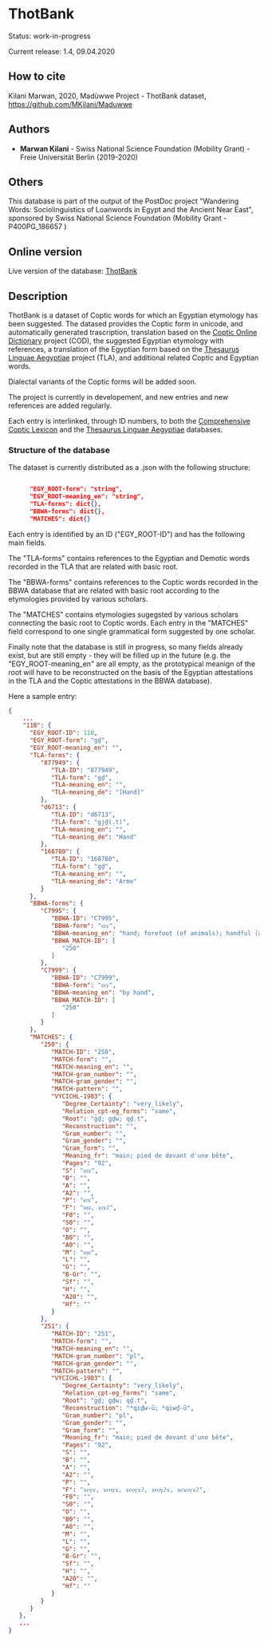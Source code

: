 # ThotBank

Status: work-in-progress

Current release: 1.4, 09.04.2020

## How to cite

Kilani Marwan, 2020, Madùwwe Project - ThotBank dataset, https://github.com/MKilani/Maduwwe

## Authors

* **Marwan Kilani** - Swiss National Science Foundation (Mobility Grant) - Freie Universität Berlin (2019-2020)

## Others

This database is part of the output of the PostDoc project "Wandering Words: Sociolinguistics of Loanwords in Egypt and the Ancient Near East", sponsored by Swiss National Science Foundation (Mobility Grant - P400PG_186657 )

## Online version

Live version of the database: [ThotBank](http://maduwwe.herokuapp.com/ThotBank/)

## Description

ThotBank is a dataset of Coptic words for which an Egyptian etymology has been suggested. The datased provides the Coptic form in unicode, and automatically generated trascription, translation based on the [Coptic Online Dictionary](http://coptic-dictionary.org/about.cgi) project (COD), the suggested Egyptian etymology with references, a translation of the Egyptian form based on the [Thesaurus Linguae Aegyptiae](http://aaew.bbaw.de/tla/index.html) project (TLA), and additional related Coptic and Egyptian words.

Dialectal variants of the Coptic forms will be added soon.

The project is currently in developement, and new entries and new references are added regularly.

Each entry is interlinked, through ID numbers, to both the [Comprehensive Coptic Lexicon](http://coptic-dictionary.org/about.cgi) and the [Thesaurus Linguae Aegyptiae](http://aaew.bbaw.de/tla/index.html) databases.

### Structure of the database

The dataset is currently distributed as a .json with the following structure:

```json

      "EGY_ROOT-form": "string",
      "EGY_ROOT-meaning_en": "string",
      "TLA-forms": dict{},
      "BBWA-forms": dict{},
      "MATCHES": dict{}


```

Each entry is identified by an ID ("EGY_ROOT-ID") and has the following main fields.

The "TLA-forms" contains references to the Egyptian and Demotic words recorded in the TLA that are related with basic root.

The "BBWA-forms" contains references to the Coptic words recorded in the BBWA database that are related with basic root according to the etymologies provided by various scholars.

The "MATCHES" contains etymologies sugegsted by various scholars connecting the basic root to Coptic words. Each entry in the "MATCHES" field correspond to one single grammatical form suggested by one scholar.

Finally note that the database is still in progress, so many fields already exist, but are still empty - they will be filled up in the future (e.g. the "EGY_ROOT-meaning_en" are all empty, as the prototypical meanign of the root will have to be reconstructed on the basis of the Egyptian attestations in the TLA and the Coptic attestations in the BBWA database).

Here a sample entry:


```json
{
    ...
    "118": {
      "EGY_ROOT-ID": 118,
      "EGY_ROOT-form": "gḏ",
      "EGY_ROOT-meaning_en": "",
      "TLA-forms": {
         "877949": {
            "TLA-ID": "877949",
            "TLA-form": "gḏ",
            "TLA-meaning_en": "",
            "TLA-meaning_de": "[Hand]"
         },
         "d6713": {
            "TLA-ID": "d6713",
            "TLA-form": "gjḏ(.t)",
            "TLA-meaning_en": "",
            "TLA-meaning_de": "Hand"
         },
         "168780": {
            "TLA-ID": "168780",
            "TLA-form": "gḏ",
            "TLA-meaning_en": "",
            "TLA-meaning_de": "Arme"
         }
      },
      "BBWA-forms": {
         "C7995": {
            "BBWA-ID": "C7995",
            "BBWA-form": "ϭⲓϫ",
            "BBWA-meaning_en": "hand; forefoot (of animals); handful (as measure); handwriting; handiwork, handicraft, activity",
            "BBWA_MATCH-ID": [
               "250"
            ]
         },
         "C7999": {
            "BBWA-ID": "C7999",
            "BBWA-form": "ϭⲓϫ",
            "BBWA-meaning_en": "by hand",
            "BBWA_MATCH-ID": [
               "250"
            ]
         }
      },
      "MATCHES": {
         "250": {
            "MATCH-ID": "250",
            "MATCH-form": "",
            "MATCH-meaning_en": "",
            "MATCH-gram_number": "",
            "MATCH-gram_gender": "",
            "MATCH-pattern": "",
            "VYCICHL-1983": {
               "Degree_Certainty": "very_likely",
               "Relation_cpt-eg_forms": "same",
               "Root": "gḏ; gḏw; qḏ.t",
               "Reconstruction": "",
               "Gram_number": "",
               "Gram_gender": "",
               "Gram_form": "",
               "Meaning_fr": "main; pied de devant d'une bête",
               "Pages": "92",
               "S": "ϭⲓϫ",
               "B": "",
               "A": "",
               "A2": "",
               "P": "ⲕⲓϫ",
               "F": "ϭⲓϭ, ϫⲓϫϩ",
               "F0": "",
               "S0": "",
               "O": "",
               "B0": "",
               "A0": "",
               "M": "ϭⲓϭ",
               "L": "",
               "G": "",
               "B-Gr": "",
               "Sf": "",
               "H": "",
               "A20": "",
               "Hf": ""
            }
         },
         "251": {
            "MATCH-ID": "251",
            "MATCH-form": "",
            "MATCH-meaning_en": "",
            "MATCH-gram_number": "pl",
            "MATCH-gram_gender": "",
            "MATCH-pattern": "",
            "VYCICHL-1983": {
               "Degree_Certainty": "very_likely",
               "Relation_cpt-eg_forms": "same",
               "Root": "gḏ; gḏw; qḏ.t",
               "Reconstruction": "*qiḏw-ū; *qiwḏ-ū",
               "Gram_number": "pl",
               "Gram_gender": "",
               "Gram_form": "",
               "Meaning_fr": "main; pied de devant d'une bête",
               "Pages": "92",
               "S": "",
               "B": "",
               "A": "",
               "A2": "",
               "P": "",
               "F": "ϫⲉⲩϫ, ϫⲉⲟⲩϫ, ϫⲉⲟⲩϫϩ, ϫⲉⲟⲩϩϫ, ϫⲉϫⲟⲩϫϩ",
               "F0": "",
               "S0": "",
               "O": "",
               "B0": "",
               "A0": "",
               "M": "",
               "L": "",
               "G": "",
               "B-Gr": "",
               "Sf": "",
               "H": "",
               "A20": "",
               "Hf": ""
            }
         }
      }
   },
   ...
}
```



